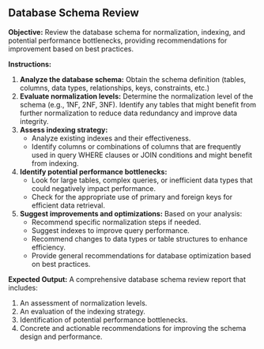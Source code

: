 ## Database Schema Review 

**Objective:** Review the database schema for normalization, indexing, and potential performance bottlenecks, providing recommendations for improvement based on best practices.

**Instructions:**

1. **Analyze the database schema:**  Obtain the schema definition (tables, columns, data types, relationships, keys, constraints, etc.) 
2. **Evaluate normalization levels:** Determine the normalization level of the schema (e.g., 1NF, 2NF, 3NF). Identify any tables that might benefit from further normalization to reduce data redundancy and improve data integrity.
3. **Assess indexing strategy:**
    * Analyze existing indexes and their effectiveness.
    * Identify columns or combinations of columns that are frequently used in query WHERE clauses or JOIN conditions and might benefit from indexing.
4. **Identify potential performance bottlenecks:** 
    * Look for large tables, complex queries, or inefficient data types that could negatively impact performance. 
    * Check for the appropriate use of primary and foreign keys for efficient data retrieval. 
5. **Suggest improvements and optimizations:**  Based on your analysis:
    * Recommend specific normalization steps if needed.
    * Suggest indexes to improve query performance. 
    * Recommend changes to data types or table structures to enhance efficiency.
    * Provide general recommendations for database optimization based on best practices. 

**Expected Output:** A comprehensive database schema review report that includes:

1. An assessment of normalization levels.
2. An evaluation of the indexing strategy.
3. Identification of potential performance bottlenecks.
4. Concrete and actionable recommendations for improving the schema design and performance.

